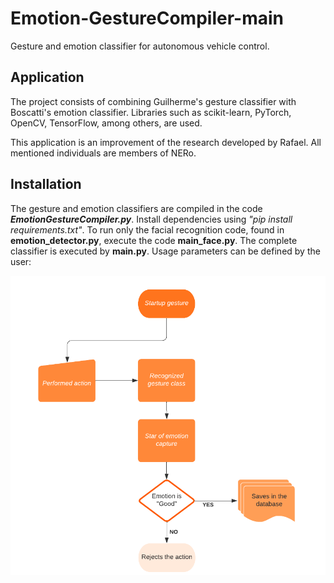# Emotion-GestureCompiler-main
 Gesture and emotion classifier for autonomous vehicle control.

## Application
The project consists of combining Guilherme's gesture classifier with Boscatti's emotion classifier. Libraries such as scikit-learn, PyTorch, OpenCV, TensorFlow, among others, are used.

This application is an improvement of the research developed by Rafael. All mentioned individuals are members of NERo.

## Installation
The gesture and emotion classifiers are compiled in the code ***EmotionGestureCompiler.py***. Install dependencies using *"pip install requirements.txt"*.
To run only the facial recognition code, found in **emotion_detector.py**, execute the code **main_face.py**.
The complete classifier is executed by **main.py**. Usage parameters can be defined by the user:

  <img src="Flowchart_GestureEmotionCompiler.png">

